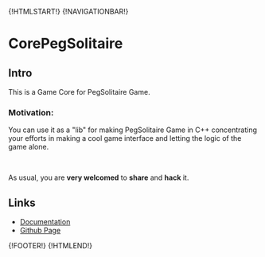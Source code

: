 {!HTMLSTART!}
{!NAVIGATIONBAR!}

# CorePegSolitaire


## Intro 

This is a Game Core for PegSolitaire Game.   

### Motivation:

You can use it as a "lib" for making PegSolitaire Game in C++ concentrating 
your efforts in making a cool game interface and letting the logic of the 
game alone.

<br>

As usual, you are **very welcomed** to **share** and **hack** it.


## Links

* [Documentation](./doxygen/index.html)
* [Github Page](https://www.github.com/AmazingCow-Game-Core/CorePegSolitaire/)


{!FOOTER!}
{!HTMLEND!}
